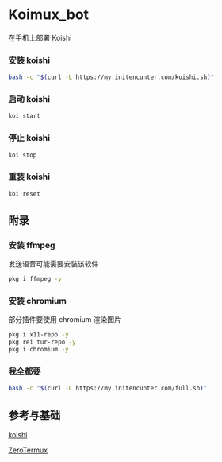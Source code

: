 # Koimux_bot

在手机上部署 Koishi

### 安装 koishi

```bash
bash -c "$(curl -L https://my.initencunter.com/koishi.sh)"
```

### 启动 koishi
```bash
koi start
```

### 停止 koishi
```bash
koi stop
```

### 重装 koishi
```bash
koi reset
```

## 附录

### 安装 ffmpeg

发送语音可能需要安装该软件
```bash
pkg i ffmpeg -y
```
### 安装 chromium

部分插件要使用 chromium 渲染图片
```bash
pkg i x11-repo -y
pkg rei tur-repo -y
pkg i chromium -y
```

### 我全都要

```bash
bash -c "$(curl -L https://my.initencunter.com/full.sh)"
```

## 参考与基础

[koishi](https://github.com/koishijs/koishi)

[ZeroTermux](https://od.ixcmstudio.cn/repository/main/ZeroTermux/)